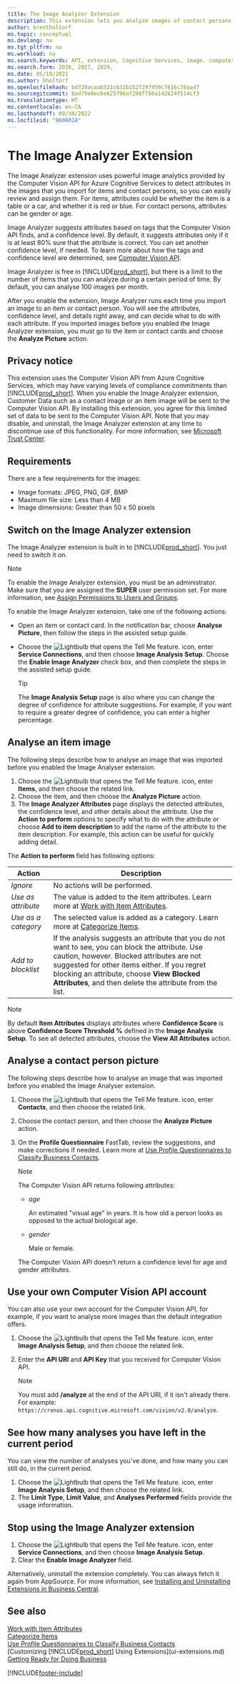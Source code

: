 ```yaml
---
title: The Image Analyzer Extension
description: This extension lets you analyze images of contact persons and items to find attributes, so you can quickly assign them in Business Central.
author: brentholtorf
ms.topic: conceptual
ms.devlang: na
ms.tgt_pltfrm: na
ms.workload: na
ms.search.keywords: API, extension, Cognitive Services, image, computer vision, attribute, tag, recognition
ms.search.form: 2026, 2027, 2029,
ms.date: 05/19/2021
ms.author: bholtorf
ms.openlocfilehash: bd729acaab521cb32b152f297950c7616c78aad7
ms.sourcegitcommit: 8ad79e0ec6e625796af298f756a142624f514cf3
ms.translationtype: HT
ms.contentlocale: en-CA
ms.lasthandoff: 09/30/2022
ms.locfileid: "9606018"
---
```

# <a name="the-image-analyzer-extension"></a>The Image Analyzer Extension

The Image Analyzer extension uses powerful image analytics provided by the Computer Vision API for Azure Cognitive Services to detect attributes in the images that you import for items and contact persons, so you can easily review and assign them. For items, attributes could be whether the item is a table or a car, and whether it is red or blue. For contact persons, attributes can be gender or age.

Image Analyzer suggests attributes based on tags that the Computer Vision API finds, and a confidence level. By default, it suggests attributes only if it is at least 80% sure that the attribute is correct. You can set another confidence level, if needed. To learn more about how the tags and confidence level are determined, see [Computer Vision API](https://go.microsoft.com/fwlink/?linkid=851476).  

Image Analyzer is free in [!INCLUDE[prod_short](includes/prod_short.md)], but there is a limit to the number of items that you can analyze during a certain period of time. By default, you can analyse 100 images per month.

After you enable the extension, Image Analyzer runs each time you import an image to an item or contact person. You will see the attributes, confidence level, and details right away, and can decide what to do with each attribute. If you imported images before you enabled the Image Analyzer extension, you must go to the item or contact cards and choose the **Analyze Picture** action.  

## <a name="privacy-notice"></a>Privacy notice

This extension uses the Computer Vision API from Azure Cognitive Services, which may have varying levels of compliance commitments than [!INCLUDE[prod_short](includes/prod_short.md)]. When you enable the Image Analyzer extension, Customer Data such as a contact image or an item image will be sent to the Computer Vision API. By installing this extension, you agree for this limited set of data to be sent to the Computer Vision API. Note that you may disable, and uninstall, the Image Analyzer extension at any time to discontinue use of this functionality. For more information, see [Microsoft Trust Center](https://go.microsoft.com/fwlink/?linkid=851463).

## <a name="requirements"></a>Requirements

There are a few requirements for the images:

* Image formats: JPEG, PNG, GIF, BMP  
* Maximum file size: Less than 4 MB  
* Image dimensions: Greater than 50 x 50 pixels  

## <a name="switch-on-the-image-analyzer-extension"></a>Switch on the Image Analyzer extension

The Image Analyzer extension is built in to [!INCLUDE[prod_short](includes/prod_short.md)]. You just need to switch it on.

> [!NOTE]  
> To enable the Image Analyzer extension, you must be an administrator. Make sure that you are assigned the **SUPER** user permission set. For more information, see [Assign Permissions to Users and Groups](ui-define-granular-permissions.md).

To enable the Image Analyzer extension, take one of the following actions:

* Open an item or contact card. In the notification bar, choose **Analyse Picture**, then follow the steps in the assisted setup guide.  
* Choose the ![Lightbulb that opens the Tell Me feature.](media/ui-search/search_small.png "Tell me what you want to do") icon, enter **Service Connections**, and then choose **Image Analysis Setup**. Choose the **Enable Image Analyzer** check box, and then complete the steps in the assisted setup guide.  

    > [!TIP]  
    > The **Image Analysis Setup** page is also where you can change the degree of confidence for attribute suggestions. For example, if you want to require a greater degree of confidence, you can enter a higher percentage.

## <a name="analyze-an-item-image"></a>Analyse an item image

The following steps describe how to analyse an image that was imported before you enabled the Image Analyser extension.  

1. Choose the ![Lightbulb that opens the Tell Me feature.](media/ui-search/search_small.png "Tell me what you want to do") icon, enter **Items**, and then choose the related link.  
2. Choose the item, and then choose the **Analyze Picture** action.  
3. The **Image Analyzer Attributes** page displays the detected attributes, the confidence level, and other details about the attribute. Use the **Action to perform** options to specify what to do with the attribute or choose **Add to item description** to add the name of the attribute to the item description. For example, this action can be useful for quickly adding detail.

The **Action to perform** field has following options:

| Action | Description |
| ------ | ----------- |
| *Ignore* | No actions will be performed. |
| *Use as attribute* | The value is added to the item attributes. Learn more at [Work with Item Attributes](inventory-how-work-item-attributes.md). |
| *Use as a category* | The selected value is added as a category. Learn more at [Categorize Items](inventory-how-categorize-items.md). |
| *Add to blocklist* | If the analysis suggests an attribute that you do not want to see, you can block the attribute. Use caution, however. Blocked attributes are not suggested for other items either. If you regret blocking an attribute, choose **View Blocked Attributes**, and then delete the attribute from the list. |

> [!NOTE]  
> By default **Item Attributes** displays attributes where **Confidence Score** is above **Confidence Score Threshold %** defined in the **Image Analysis Setup**. To see all detected attributes, choose the **View All Attributes** action.

## <a name="analyze-a-contact-person-picture"></a>Analyse a contact person picture

The following steps describe how to analyse an image that was imported before you enabled the Image Analyser extension.  

1. Choose the ![Lightbulb that opens the Tell Me feature.](media/ui-search/search_small.png "Tell me what you want to do") icon, enter **Contacts**, and then choose the related link.  
2. Choose the contact person, and then choose the **Analyze Picture** action.  
3. On the **Profile Questionnaire** FastTab, review the suggestions, and make corrections if needed. Learn more at [Use Profile Questionnaires to Classify Business Contacts](marketing-create-contact-profile-questionnaire.md).  

    > [!NOTE]  
    >
    > The Computer Vision API returns following attributes:
    >
    > * *age*
    >
    >     An estimated "visual age" in years. It is how old a person looks as opposed to the actual biological age.
    > * *gender*
    >
    >    Male or female.
    >
    > The Computer Vision API doesn't return a confidence level for age and gender attributes.
  
## <a name="use-your-own-computer-vision-api-account"></a>Use your own Computer Vision API account

You can also use your own account for the Computer Vision API, for example, if you want to analyse more images than the default integration offers.

1. Choose the ![Lightbulb that opens the Tell Me feature.](media/ui-search/search_small.png "Tell me what you want to do") icon, enter **Image Analysis Setup**, and then choose the related link.
2. Enter the **API URI** and **API Key** that you received for Computer Vision API.  

    > [!NOTE]  
    > You must add **/analyze** at the end of the API URI, if it isn't already there. For example: ```https://cronus.api.cognitive.microsoft.com/vision/v2.0/analyze```.

## <a name="see-how-many-analyses-you-have-left-in-the-current-period"></a>See how many analyses you have left in the current period

You can view the number of analyses you've done, and how many you can still do, in the current period.  

1. Choose the ![Lightbulb that opens the Tell Me feature.](media/ui-search/search_small.png "Tell me what you want to do") icon, enter **Image Analysis Setup**, and then choose the related link.
2. The **Limit Type**, **Limit Value**, and **Analyses Performed** fields provide the usage information.  

## <a name="stop-using-the-image-analyzer-extension"></a>Stop using the Image Analyzer extension

1. Choose the ![Lightbulb that opens the Tell Me feature.](media/ui-search/search_small.png "Tell me what you want to do") icon, enter **Service Connections**, and then choose **Image Analysis Setup**.  
2. Clear the **Enable Image Analyzer** field.  

Alternatively, uninstall the extension completely. You can always fetch it again from AppSource. For more information, see [Installing and Uninstalling Extensions in Business Central](ui-extensions-install-uninstall.md#uninstall-an-app).  

## <a name="see-also"></a>See also 

[Work with Item Attributes](inventory-how-work-item-attributes.md)  
[Categorize Items](inventory-how-categorize-items.md)  
[Use Profile Questionnaires to Classify Business Contacts](marketing-create-contact-profile-questionnaire.md)  
[Customizing [!INCLUDE[prod_short](includes/prod_short.md)] Using Extensions](ui-extensions.md)  
[Getting Ready for Doing Business](ui-get-ready-business.md)  

[!INCLUDE[footer-include](includes/footer-banner.md)]
